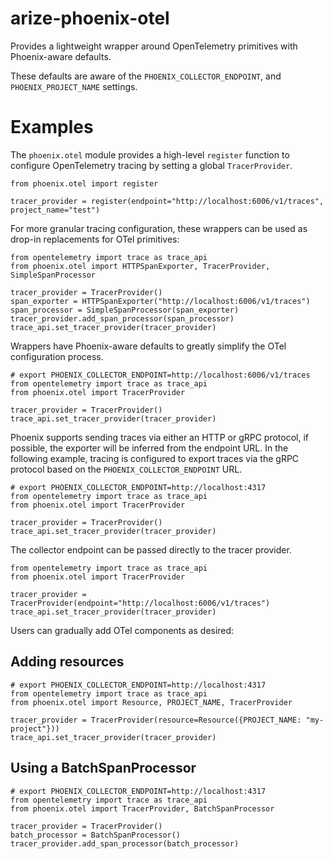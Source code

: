 # arize-phoenix-otel

Provides a lightweight wrapper around OpenTelemetry primitives with Phoenix-aware defaults.

These defaults are aware of the `PHOENIX_COLLECTOR_ENDPOINT`, and `PHOENIX_PROJECT_NAME` settings.

# Examples

The `phoenix.otel` module provides a high-level `register` function to configure OpenTelemetry
tracing by setting a global `TracerProvider`.

```
from phoenix.otel import register

tracer_provider = register(endpoint="http://localhost:6006/v1/traces", project_name="test")
```

For more granular tracing configuration, these wrappers can be used as drop-in replacements for
OTel primitives:

```
from opentelemetry import trace as trace_api
from phoenix.otel import HTTPSpanExporter, TracerProvider, SimpleSpanProcessor

tracer_provider = TracerProvider()
span_exporter = HTTPSpanExporter("http://localhost:6006/v1/traces")
span_processor = SimpleSpanProcessor(span_exporter)
tracer_provider.add_span_processor(span_processor)
trace_api.set_tracer_provider(tracer_provider)
```

Wrappers have Phoenix-aware defaults to greatly simplify the OTel configuration process.

```
# export PHOENIX_COLLECTOR_ENDPOINT=http://localhost:6006/v1/traces
from opentelemetry import trace as trace_api
from phoenix.otel import TracerProvider

tracer_provider = TracerProvider()
trace_api.set_tracer_provider(tracer_provider)
```

Phoenix supports sending traces via either an HTTP or gRPC protocol, if possible, the exporter
will be inferred from the endpoint URL. In the following example, tracing is configured to
export traces via the gRPC protocol based on the `PHOENIX_COLLECTOR_ENDPOINT` URL.

```
# export PHOENIX_COLLECTOR_ENDPOINT=http://localhost:4317
from opentelemetry import trace as trace_api
from phoenix.otel import TracerProvider

tracer_provider = TracerProvider()
trace_api.set_tracer_provider(tracer_provider)
```

The collector endpoint can be passed directly to the tracer provider.

```
from opentelemetry import trace as trace_api
from phoenix.otel import TracerProvider

tracer_provider = TracerProvider(endpoint="http://localhost:6006/v1/traces")
trace_api.set_tracer_provider(tracer_provider)
```

Users can gradually add OTel components as desired:

## Adding resources
```
# export PHOENIX_COLLECTOR_ENDPOINT=http://localhost:4317
from opentelemetry import trace as trace_api
from phoenix.otel import Resource, PROJECT_NAME, TracerProvider

tracer_provider = TracerProvider(resource=Resource({PROJECT_NAME: "my-project"}))
trace_api.set_tracer_provider(tracer_provider)
```

## Using a BatchSpanProcessor
```
# export PHOENIX_COLLECTOR_ENDPOINT=http://localhost:4317
from opentelemetry import trace as trace_api
from phoenix.otel import TracerProvider, BatchSpanProcessor

tracer_provider = TracerProvider()
batch_processor = BatchSpanProcessor()
tracer_provider.add_span_processor(batch_processor)
```
